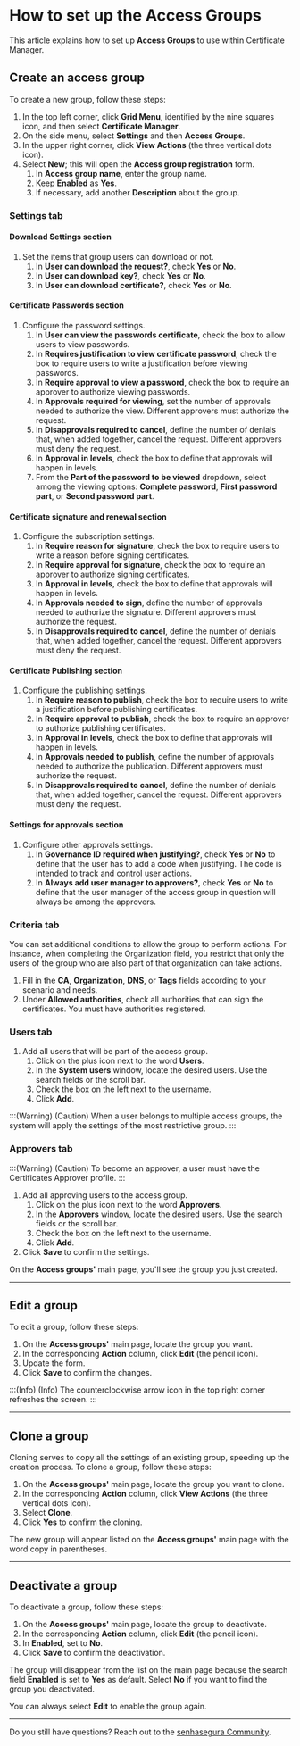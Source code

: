 # How to set up the Access Groups

This article explains how to set up **Access Groups** to use within Certificate Manager.

## Create an access group

To create a new group, follow these steps:

1. In the top left corner, click **Grid Menu**, identified by the nine squares icon, and then select **Certificate Manager**.
2. On the side menu, select **Settings** and then **Access Groups**.
3. In the upper right corner, click **View Actions** (the three vertical dots icon).
4. Select **New**; this will open the **Access group registration** form.
    1. In **Access group name**, enter the group name.
    2. Keep **Enabled** as **Yes**.
    3. If necessary, add another **Description** about the group.

### Settings tab

#### Download Settings section

1. Set the items that group users can download or not.
    1. In **User can download the request?**, check **Yes** or **No**.
    2. In **User can download key?**, check **Yes** or **No**.
    3. In **User can download certificate?**, check **Yes** or **No**.

#### Certificate Passwords section

1. Configure the password settings.
    1. In **User can view the passwords certificate**, check the box to allow users to view passwords.
    2. In **Requires justification to view certificate password**, check the box to require users to write a justification before viewing passwords.
    3. In **Require approval to view a password**, check the box to require an approver to authorize viewing passwords.
    4. In **Approvals required for viewing**, set the number of approvals needed to authorize the view. Different approvers must authorize the request.
    5. In **Disapprovals required to cancel**, define the number of denials that, when added together, cancel the request. Different approvers must deny the request.
    6. In **Approval in levels**, check the box to define that approvals will happen in levels.
    7. From the **Part of the password to be viewed** dropdown, select among the viewing options: **Complete password**, **First password part**, or **Second password part**.

#### Certificate signature and renewal section

1. Configure the subscription settings.
    1. In **Require reason for signature**, check the box to require users to write a reason before signing certificates.
    2. In **Require approval for signature**, check the box to require an approver to authorize signing certificates.
    3. In **Approval in levels**, check the box to define that approvals will happen in levels.
    4. In **Approvals needed to sign**, define the number of approvals needed to authorize the signature. Different approvers must authorize the request.
    5. In **Disapprovals required to cancel**, define the number of denials that, when added together, cancel the request. Different approvers must deny the request.

#### Certificate Publishing section

1. Configure the publishing settings.
    1. In **Require reason to publish**, check the box to require users to write a justification before publishing certificates.
    2. In **Require approval to publish**, check the box to require an approver to authorize publishing certificates.
    3. In **Approval in levels**, check the box to define that approvals will happen in levels.
    4. In **Approvals needed to publish**, define the number of approvals needed to  authorize the publication. Different approvers must authorize the request.
    5. In **Disapprovals required to cancel**, define the number of denials that, when added together, cancel the request. Different approvers must deny the request.

#### Settings for approvals section

1. Configure other approvals settings.
    1. In **Governance ID required when justifying?**, check **Yes** or **No** to define that the user has to add a code when justifying. The code is intended to track and control user actions.
    2. In **Always add user manager to approvers?**, check **Yes** or **No** to define that the user manager of the access group in question will always be among the approvers.

### Criteria tab

You can set additional conditions to allow the group to perform actions. For instance, when completing the Organization field, you restrict that only the users of the group who are also part of that organization can take actions.

1. Fill in the **CA**, **Organization**, **DNS**, or **Tags** fields according to your scenario and needs.
2. Under **Allowed authorities**, check all authorities that can sign the certificates. You must have authorities registered.

### Users tab

1. Add all users that will be part of the access group.
    1. Click on the plus icon next to the word **Users**.
    2. In the **System users** window, locate the desired users. Use the search fields or the scroll bar.
    3. Check the box on the left next to the username.
    4. Click **Add**.
<!-- Fix callout -->
:::(Warning) (Caution)
When a user belongs to multiple access groups, the system will apply the settings of the most restrictive group.
:::

### Approvers tab

<!-- Fix callout -->
:::(Warning) (Caution)
To become an approver, a user must have the Certificates Approver profile.
:::

1. Add all approving users to the access group.
    1. Click on the plus icon next to the word **Approvers**.
    2. In the **Approvers** window, locate the desired users. Use the search fields or the scroll bar.
    3. Check the box on the left next to the username.
    4. Click **Add**.
2. Click **Save** to confirm the settings.

On the **Access groups'** main page, you'll see the group you just created.

---

## Edit a group

To edit a group, follow these steps:

1. On the **Access groups'** main page, locate the group you want.
2. In the corresponding **Action** column, click **Edit** (the pencil icon).
3. Update the form.
4. Click **Save** to confirm the changes.
<!-- Fix callout -->
:::(Info) (Info)
The counterclockwise arrow icon  in the top right corner refreshes the screen.
:::

---

## Clone a group

Cloning serves to copy all the settings of an existing group, speeding up the creation process.
To clone a group, follow these steps:

1. On the **Access groups'** main page, locate the group you want to clone.
2. In the corresponding **Action** column, click **View Actions** (the three vertical dots icon).
3. Select **Clone**.
4. Click **Yes** to confirm the cloning.

The new group will appear listed on the **Access groups'** main page with the word copy in parentheses.

---

## Deactivate a group

To deactivate a group, follow these steps:

1. On the **Access groups'** main page,  locate the group to deactivate.
2. In the corresponding **Action** column, click **Edit** (the pencil icon).
3. In **Enabled**, set to **No**.
4. Click **Save** to confirm the deactivation.

The group will disappear from the list on the main page because the search field **Enabled** is set to **Yes** as default. Select **No** if you want to find the group you deactivated.

You can always select **Edit** to enable the group again.

---

Do you still have questions? Reach out to the [senhasegura Community](https://community.senhasegura.io/).
